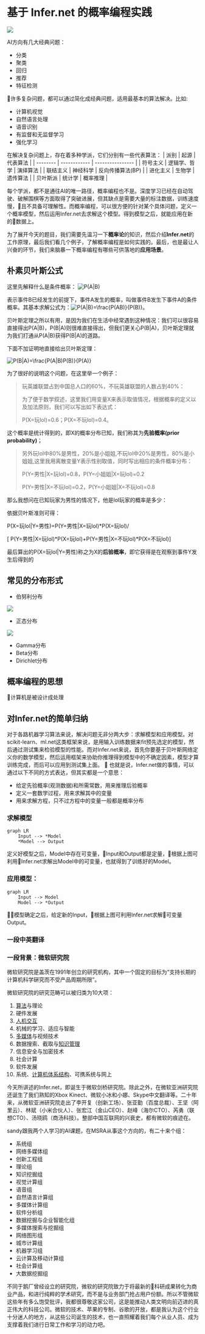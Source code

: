 # 基于 Infer.net 的概率编程实践

![](https://png.pngtree.com/element_pic/17/03/24/42a13f521fefa3e936a7eff1c6b56b20.jpg)

AI方向有几大经典问题：

- 分类
- 聚类
- 回归
- 推荐
- 特征检测

许多复杂问题，都可以通过简化成经典问题，适用最基本的算法解决。比如:

- 计算机视觉
- 自然语言处理
- 语音识别
- 有监督和无监督学习
- 强化学习

在解决复杂问题上，存在着多种学派，它们分别有一些代表算法：
| 派别     | 起源         | 代表算法         |
| -------- | ------------ | ---------------- |
| 符号主义 | 逻辑学、哲学 | 演绎算法         |
| 联结主义 | 神经科学     | 反向传播算法(BP) |
| 进化主义 | 生物学       | 遗传算法         |
| 贝叶斯派 | 统计学       | 概率推理         |

每个学派，都不是通往AI的唯一路径，概率编程也不是。深度学习已经在自动驾驶、破解围棋等方面取得了突破进展，但其缺点是需要大量的标注数据，训练速度慢，且不具备可理解性。而概率编程，可以很方便的针对某个具体问题，定义一个概率模型，然后运用Infer.net去求解这个模型。得到模型之后，就能应用在新的数据上。

为了展开今天的题目，我们需要先温习一下**概率论**的知识，然后介绍**Infer.net**的工作原理，最后我们看几个例子，了解概率编程是如何实践的。最后，也是最让人兴奋的环节，我们来脑暴一下概率编程有哪些可供落地的**应用场景**。

## 朴素贝叶斯公式

这里先解释什么是条件概率：
![](http://latex.codecogs.com/gif.latex?P(A|B) "P(A|B)")

表示事件B已经发生的前提下，事件A发生的概率，叫做事件B发生下事件A的条件概率。其基本求解公式为：![](http://latex.codecogs.com/gif.latex?P(A|B)=\frac{P(AB)}{P(B)} "P(A|B)=\frac{P(AB)}{P(B)}")。

贝叶斯定理之所以有用，是因为我们在生活中经常遇到这种情况：我们可以很容易直接得出P(A|B)，P(B|A)则很难直接得出，但我们更关心P(B|A)，贝叶斯定理就为我们打通从P(A|B)获得P(B|A)的道路。

下面不加证明地直接给出贝叶斯定理：

![](http://latex.codecogs.com/gif.latex?P(B|A)=\frac{P(A|B)P(B)}{P(A)} "P(B|A)=\frac{P(A|B)P(B)}{P(A)}")

为了很好的说明这个问题，在这里举一个例子：

> 玩英雄联盟占到中国总人口的60%，不玩英雄联盟的人数占到40%：
>
> 为了便于数学叙述，这里我们用变量X来表示取值情况，根据概率的定义以及加法原则，我们可以写出如下表达式：
>
> P(X=玩lol)=0.6；P(X=不玩lol)=0.4。

这个概率是统计得到的，即X的概率分布已知，我们称其为**先验概率(prior probability)**；

> 另外玩lol中80%是男性，20%是小姐姐,不玩lol中20%是男性，80%是小姐姐,这里我用离散变量Y表示性别取值，同时写出相应的条件概率分布：
>
> P(Y=男性|X=玩lol)=0.8，P(Y=小姐姐|X=玩lol)=0.2
> 
> P(Y=男性|X=不玩lol)=0.2，P(Y=小姐姐|X=不玩lol)=0.8

那么我想问在已知玩家为男性的情况下，他是lol玩家的概率是多少：

依据贝叶斯准则可得：

P(X=玩lol|Y=男性)=P(Y=男性|X=玩lol)\*P(X=玩lol)/

\[ P(Y=男性|X=玩lol)\*P(X=玩lol)+P(Y=男性|X=不玩lol)\*P(X=不玩lol)\]

最后算出的P(X=玩lol|Y=男性)称之为X的**后验概率**，即它获得是在观察到事件Y发生后得到的

## 常见的分布形式

- 伯努利分布

![](https://wikimedia.org/api/rest_v1/media/math/render/svg/5fff3412509e73816dc2b28405b93c34f89ee487)

- 正态分布

![](https://pic1.zhimg.com/80/v2-57e5933aa212784f9aa9bf0e974bdaac_hd.jpg)

- Gamma分布
- Beta分布
- Dirichlet分布

## 概率编程的思想

计算机是被设计成处理

## 对Infer.net的简单归纳

对于各路机器学习算法来说，解决问题无非分两大步：求解模型和应用模型。对scikit-learn、ml.net这类框架来说，是用输入训练数据来fit预先选定的模型，然后通过测试集来检验模型的性能。而对Infer.net来说，首先你要基于贝叶斯网络定义你的数学模型，然后运用框架来协助你推理得到模型中的不确定因素，模型才算训练完成，而后可以应用到测试集上面。

也就是说，Infer.net做的事情，可以通过以下不同的方式表达，但其实都是一个意思：

- 给定先验概率(观测数据)和所需常数，用来推理后验概率
- 定义一套数学过程，用来求解其中的变量
- 用来求解方程，只不过方程中的变量一般都是概率分布

### 求解模型

```mermaid
graph LR
    Input --> *Model
    *Model --> Output
```

定义好模型之后，Model中存在可变量，Input和Output都是定量，根据上图可利用Infer.net求解出Model中的可变量，也就得到了训练好的Model。

### 应用模型：

```mermaid
graph LR
    Input --> Model
    Model --> *Output
```

模型确定之后，给定新的Input，根据上图可利用Infer.net求解可变量Output。

### 一段中英翻译

### 一段背景：微软研究院

微软研究院是盖茨在1991年创立的研究机构，其中一个固定的目标为“支持长期的计算机科学硏究而不受产品周期所限”。

微软研究院的研究范畴可以被归类为10大项：

1. [算法](https://zh.wikipedia.org/wiki/%E6%BC%94%E7%AE%97%E6%B3%95 "算法")与理论
2. 硬件发展
3. [人机交互](https://zh.wikipedia.org/wiki/%E4%BA%BA%E6%A9%9F%E4%BA%92%E5%8B%95 "人机交互")
4. 机械的学习、适应与智能
5. [多媒体](https://zh.wikipedia.org/wiki/%E5%A4%9A%E5%AA%92%E9%AB%94 "多媒体")与视频技术
6. 数据搜索、截取与[知识管理](https://zh.wikipedia.org/wiki/%E7%9F%A5%E8%AD%98%E7%AE%A1%E7%90%86 "知识管理")
7. 信息安全与加密技术
8. 社会计算
9. 软件发展
10. 系统、[计算机体系结构](https://zh.wikipedia.org/wiki/%E8%AE%A1%E7%AE%97%E6%9C%BA%E4%BD%93%E7%B3%BB%E7%BB%93%E6%9E%84 "计算机体系结构")、可携系统与网上

今天所讲述的Infer.net，即诞生于微软剑桥研究院。除此之外，在微软亚洲研究院还诞生了我们熟知的Xbox Kinect、微软小冰和小娜、Skype中文翻译等。二十年来，从微软亚洲研究院走出了李开复（创新工场）、张亚勤（百度总裁）、王坚（阿里云）、林斌（小米合伙人）、张宏江（金山CEO）、赵峰（海尔CTO）、芮勇（联想CTO）、汤晓鸥（商汤科技）。整部中国互联网的兴衰史，都有微软的痕迹在。

sandy跟我两个人学习的AI课题，在MSRA从事这个方向的，有二十来个组：

- 系统组
- 网络多媒体组
- 创新工程组
- 理论组
- 知识挖掘组
- 视觉计算组
- 语音组
- 自然语言计算组
- 多媒体计算组
- 软件分析组
- 数据挖掘与企业智能化组
- 多媒体搜索与挖掘组
- 网络图形组
- 城市计算组
- 机器学习组
- 云计算及移动计算组
- 社会计算组
- 大数据挖掘组

不同于鹅厂曾经设立的研究院，微软的研究院致力于将最新的科研成果转化为商业产品，和进行纯粹的学术研究，而不是与业务部门抢占用户份额。所以不管微软这些年有多么饱受批评，我都很尊敬这家公司，这是能推动人类文明向前迈进的真正伟大的科技公司。微软的技术、苹果的专制、谷歌的开放，都是我认为这个行业十分迷人的地方，从这些公司诞生的技术，也一直照耀着我们每个从业人员、成为支撑着我们进行日常工作和学习的动力吧。

